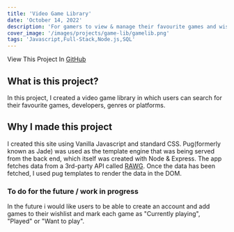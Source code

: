 ```yaml
---
title: 'Video Game Library'
date: 'October 14, 2022'
description: 'For gamers to view & manage their favourite games and wishlists.'
cover_image: '/images/projects/game-lib/gamelib.png'
tags: 'Javascript,Full-Stack,Node.js,SQL'
---
```


View This Project In [GitHub](https://github.com/DomDevs2000/GameLib)

## What is this project?

In this project, I created a video game library in which users can search for their favourite games, developers, genres
or platforms.

## Why I made this project

I created this site using Vanilla Javascript and standard CSS. Pug(formerly known as Jade) was used as the template engine that was
being served from the back end, which itself was created with Node & Express. The app fetches data from a 3rd-party API
called [RAWG](https://rawg.io/apidocs). Once the data has been fetched, I used pug templates to render the data
in the DOM.

### To do for the future / work in progress

In the future i would like users to be able to create an account and add games to their wishlist and mark each game as
"Currently playing", "Played" or "Want to play".
